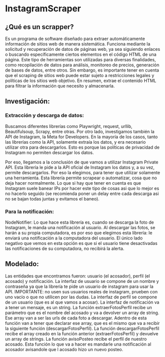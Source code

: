 # InstagramScraper

## ¿Qué es un scrapper?
Es un programa de software diseñado para extraer automáticamente información de sitios web de manera sistemática. Funciona mediante la solicitud y recuperación de datos de páginas web, ya sea siguiendo enlaces o buscando específicamente ciertos elementos en el código HTML de una página. Este tipo de herramientas son utilizadas para diversas finalidades, como recopilación de datos para análisis, monitoreo de precios, generación de bases de datos, entre otros. Sin embargo, es importante tener en cuenta que el scraping de sitios web puede estar sujeto a restricciones legales y políticas de los sitios web objetivo.
En resumen, extrae el contenido HTML para filtrar la información que necesito y almacenarla. 

## Investigación:
### Extracción y descarga de datos:
Buscamos diferentes librerías como Playwright, request, urllib, Beautifulsoup, Scrapy, entre otras. 
Por otro lado, investigamos también la API de Instagram, la Meta for Developers. 
En la mayoría de los casos, tanto las librerías como la API, solamente extraía los datos, y era necesario utilizar otra para descargarlos. Esto es porque las políticas de privacidad de Instagram no permiten descargar los datos. 

Por eso, llegamos a la conclusión de que vamos a utilizar Instagram Private API. Esta librería le pide a la API oficial de Instagram los datos y, a su vez, permite descargarlos. Por eso la elegimos, para tener que utilizar solamente una herramienta. Esta librería permite scrapear o automatizar, cosa que no deja hacer normalmente. Lo que si hay que tener en cuenta es que Instagram suele banear IPs por hacer este tipo de cosas asi que lo mejor es no hacerlo seguido (se recomienda poner un delay entre cada descarga asi no se bajan todas juntas y evitamos el baneo). 

### Para la notificación: 
NodeNotifier:
Lo que hace esta librería es, cuando se descarga la foto de Instagram, le manda una notificación al usuario. 
Al descargar las fotos, se harán a su propia computadora, es por eso que elegimos esta librería: le enviará una notificación a la computadora del usuario.
El único lado negativo que vemos en esta opción es que si el usuario tiene desactivadas las notificaciones de su computadora, no recibirá la alerta. 

## Modelado:
Las entidades que encontramos fueron: usuario (el acosador), perfil (el acosado) y notificación.
La interfaz de usuario se compone de un nombre y contraseña ya que la librería te pide un usuario de instagram para usar la API. IMPORTANTE: no usen sus usuarios reales de instagram, prueben con uno vacío o que no utilicen por las dudas. 
La interfaz de perfil se compone de un usuario (que es al que vamos a acosar).
La interfaz de notificación va a tener un mensaje, es un string. 
La función extraerFotosPerfil recibe un parámetro que es el nombre del acosado y va a devolver un array de string. Ese array van a ser las urls de cada foto a descargar. Adentro de esta función van a tener que declarar ese array, que es el mismo que va a recibir la siguiente función (descargarFotosPerfil).
La función descargarFotosPerfil recibe el array creado en la función anterior (extraerFotosPerfil) y devuelve un array de strings. 
La función avisoPosteo recibe el perfil de nuestro acosado. Esta función lo que va a hacer es mandarle una notificación al acosador avisandole que l acosado hizo un nuevo posteo. 

